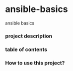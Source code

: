 # ansible-basics
ansible basics

### project description

### table of contents

### How to use this project? 

